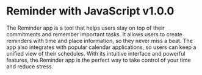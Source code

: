 # Reminder with JavaScript v1.0.0

The Reminder app is a tool that helps users stay on top of their commitments and remember important tasks. It allows users to create reminders with time and place information, so they never miss a beat. The app also integrates with popular calendar applications, so users can keep a unified view of their schedules. With its intuitive interface and powerful features, the Reminder app is the perfect way to take control of your time and reduce stress.
